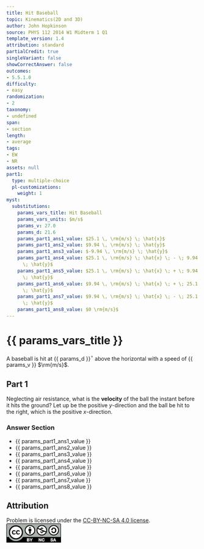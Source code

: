 ```yaml
---
title: Hit Baseball
topic: Kinematics(2D and 3D)
author: John Hopkinson
source: PHYS 112 2014 W1 Midterm 1 Q1
template_version: 1.4
attribution: standard
partialCredit: true
singleVariant: false
showCorrectAnswer: false
outcomes:
- 5.5.1.0
difficulty:
- easy
randomization:
- 2
taxonomy:
- undefined
span:
- section
length:
- average
tags:
- EW
- NR
assets: null
part1:
  type: multiple-choice
  pl-customizations:
    weight: 1
myst:
  substitutions:
    params_vars_title: Hit Baseball
    params_vars_units: $m/s$
    params_v: 27.0
    params_d: 21.6
    params_part1_ans1_value: $25.1 \, \rm{m/s} \; \hat{x}$
    params_part1_ans2_value: $9.94 \, \rm{m/s} \; \hat{y}$
    params_part1_ans3_value: $-9.94 \, \rm{m/s} \; \hat{y}$
    params_part1_ans4_value: $25.1 \, \rm{m/s} \; \hat{x} \; - \; 9.94 \, \rm{m/s}
      \; \hat{y}$
    params_part1_ans5_value: $25.1 \, \rm{m/s} \; \hat{x} \; + \; 9.94 \, \rm{m/s}
      \; \hat{y}$
    params_part1_ans6_value: $9.94 \, \rm{m/s} \; \hat{x} \; + \; 25.1 \, \rm{m/s}
      \; \hat{y}$
    params_part1_ans7_value: $9.94 \, \rm{m/s} \; \hat{x} \; - \; 25.1 \, \rm{m/s}
      \; \hat{y}$
    params_part1_ans8_value: $0 \rm{m/s}$
---
```

# {{ params_vars_title }}
A baseball is hit at {{ params_d }}$^\circ$ above the horizontal with a speed of {{ params_v }} $\rm{m/s}$.

## Part 1

Neglecting air resistance, what is the **velocity** of the ball the instant before it hits the ground? Let up be the positive $y$-direction and the ball be hit to the right, which is the positive $x$-direction.

### Answer Section

- {{ params_part1_ans1_value }}
- {{ params_part1_ans2_value }}
- {{ params_part1_ans3_value }}
- {{ params_part1_ans4_value }}
- {{ params_part1_ans5_value }}
- {{ params_part1_ans6_value }}
- {{ params_part1_ans7_value }}
- {{ params_part1_ans8_value }}

## Attribution

Problem is licensed under the [CC-BY-NC-SA 4.0 license](https://creativecommons.org/licenses/by-nc-sa/4.0/).<br> ![The Creative Commons 4.0 license requiring attribution-BY, non-commercial-NC, and share-alike-SA license.](https://raw.githubusercontent.com/firasm/bits/master/by-nc-sa.png)